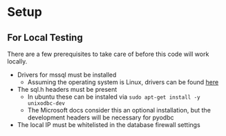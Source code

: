 # Setup

## For Local Testing
There are a few prerequisites to take care of before this code will work locally.
- Drivers for mssql must be installed
    - Assuming the operating system is Linux, drivers can be found [here](https://docs.microsoft.com/en-us/sql/connect/odbc/linux-mac/installing-the-microsoft-odbc-driver-for-sql-server?view=azuresqldb-current)
- The sql.h headers must be present
    - In ubuntu these can be instaled via `sudo apt-get install -y unixodbc-dev`
    - The Microsoft docs consider this an optional installation, but the development headers will be necessary for pyodbc
- The local IP must be whitelisted in the database firewall settings